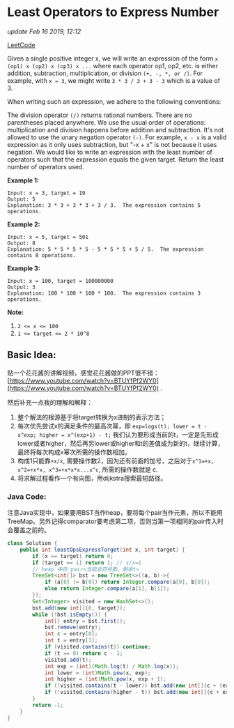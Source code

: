 # Least Operators to Express Number

_update Feb 16 2019, 12:12_

[LeetCode](https://leetcode.com/problems/least-operators-to-express-number/)

Given a single positive integer x, we will write an expression of the form `x (op1) x (op2) x (op3) x ...` where each operator op1, op2, etc. is either addition, subtraction, multiplication, or division `(+, -, *, or /)`. For example, with `x = 3`, we might write `3 * 3 / 3 + 3 - 3` which is a value of 3.

When writing such an expression, we adhere to the following conventions:

The division operator `(/)` returns rational numbers. There are no parentheses placed anywhere. We use the usual order of operations: multiplication and division happens before addition and subtraction. It's not allowed to use the unary negation operator `(-)`. For example, `x - x` is a valid expression as it only uses subtraction, but "-x + x" is not because it uses negation. We would like to write an expression with the least number of operators such that the expression equals the given target. Return the least number of operators used.

**Example 1:**

```text
Input: x = 3, target = 19
Output: 5
Explanation: 3 * 3 + 3 * 3 + 3 / 3.  The expression contains 5 operations.
```

**Example 2:**

```text
Input: x = 5, target = 501
Output: 8
Explanation: 5 * 5 * 5 * 5 - 5 * 5 * 5 + 5 / 5.  The expression contains 8 operations.
```

**Example 3:**

```text
Input: x = 100, target = 100000000
Output: 3
Explanation: 100 * 100 * 100 * 100.  The expression contains 3 operations.
```

**Note:**

1. `2 <= x <= 100`
2. `1 <= target <= 2 * 10^8`

## Basic Idea:

贴一个花花酱的讲解视频，感觉花花酱做的PPT很不错：[https://www.youtube.com/watch?v=BTUYfPf2WY0](https://www.youtube.com/watch?v=BTUYfPf2WY0) .

然后补充一点我的理解和解释：

1. 整个解法的根源基于将target转换为x进制的表示方法；
2. 每次优先尝试x的满足条件的最高次幂，即 `exp=logx(t); lower = t - x^exp; higher = x^(exp+1) - t;` 我们认为要形成当前的t，一定是先形成lower或者higher，然后再另lower或higher和t的差值成为新的t，继续计算，最终将每次构成x幂次所需的操作数相加。
3. 构成1只能靠`+x/x`, 需要操作数2，因为还有前面的加号，之后对于`x^1=+x, x^2=+x*x, x^3=+x*x*x...x^c`, 所需的操作数就是 c.
4. 将求解过程看作一个有向图，用dijkstra搜索最短路径。

### Java Code:

注意Java实现中，如果要用BST当作heap，要将每个pair当作元素，所以不能用TreeMap。另外记得comparator要考虑第二项，否则当第一项相同的pair传入时会覆盖之前的。

```java
class Solution {
    public int leastOpsExpressTarget(int x, int target) {
        if (x == target) return 0;
        if (target == 1) return 1; // x/x=1
        // heap 中存 pair<当前总符号数，剩余t>
        TreeSet<int[]> bst = new TreeSet<>((a, b)->{
            if (a[0] != b[0]) return Integer.compare(a[0], b[0]);
            else return Integer.compare(a[1], b[1]);
        });
        Set<Integer> visited = new HashSet<>();
        bst.add(new int[]{0, target});
        while (!bst.isEmpty()) {
            int[] entry = bst.first();
            bst.remove(entry);
            int c = entry[0];
            int t = entry[1];
            if (visited.contains(t)) continue;
            if (t == 0) return c - 1;
            visited.add(t);
            int exp = (int)(Math.log(t) / Math.log(x));
            int lower = (int)Math.pow(x, exp);
            int higher = (int)Math.pow(x, exp + 1);
            if (!visited.contains(t - lower)) bst.add(new int[]{c + (exp == 0 ? 2 : exp), t - lower});
            if (!visited.contains(higher - t)) bst.add(new int[]{c + exp + 1, higher - t});
        }
        return -1;
    }
}
```

